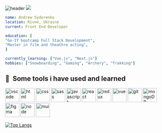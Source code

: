 ![header](https://capsule-render.vercel.app/api?type=venom&text=Hi_there!&animation=fadeIn)
<img src="https://giphy.com/gifs/xMJTZxtYLJALg5nLGP"/>
```yaml
name: Andrew Sydorenko
location: Rivne, Ukraine
current: Front End Developer

education: [
"Go-IT bootcamp Full Stack Development",
"Master in film and theathre acting",
]

currently_learning: ["Vue.js", "Next.js"]
hobbies: ["Snowboarding", "Gaming", "Archery", "Trakking"]
```
<h2> 🚀 &nbsp;Some tools i have used and learned</h2>
<p align="left">
<img src="https://cdn.jsdelivr.net/gh/devicons/devicon/icons/vscode/vscode-original.svg" alt="vscode" width="45" height="45"/>
<img src="https://cdn.jsdelivr.net/gh/devicons/devicon/icons/html5/html5-original.svg" alt="html" width="45" height="45" />
<img src="https://cdn.jsdelivr.net/gh/devicons/devicon/icons/css3/css3-original.svg" alt="css" width="45" height="45"/>
<img src="https://cdn.jsdelivr.net/gh/devicons/devicon/icons/sass/sass-original.svg" alt="sass" width="45" height="45"/>
<img src="https://cdn.jsdelivr.net/gh/devicons/devicon/icons/javascript/javascript-original.svg" alt="javascript" width="45" height="45"/>
<img src="https://cdn.jsdelivr.net/gh/devicons/devicon/icons/react/react-original.svg" alt="react" width="45" height="45"/>
<img src="https://cdn.jsdelivr.net/gh/devicons/devicon/icons/redux/redux-original.svg" alt="redux" width="45" height="45"/>
<img src="https://cdn.jsdelivr.net/gh/devicons/devicon/icons/vuejs/vuejs-original.svg" alt="vue" width="45" height="45"/>
<img src="https://cdn.jsdelivr.net/gh/devicons/devicon/icons/git/git-original.svg" alt="git" width="45" height="45"/>
<img src="https://cdn.jsdelivr.net/gh/devicons/devicon/icons/mongodb/mongodb-original.svg" alt="mongoDB" width="45" height="45"/>
<img src="https://cdn.jsdelivr.net/gh/devicons/devicon/icons/figma/figma-original.svg" alt="figma" width="45" height="45"/>
<img src="https://cdn.jsdelivr.net/gh/devicons/devicon/icons/nodejs/nodejs-original.svg" alt="node" width="45" height="45"/>
<img src="https://cdn.jsdelivr.net/gh/devicons/devicon/icons/materialui/materialui-original.svg" alt="mui" width="45" height="45"/>
</p>

[![Top Langs](https://github-readme-stats.vercel.app/api/top-langs/?username=anuraghazra)](https://github.com/AndrewSydorenko/github-readme-stats)
